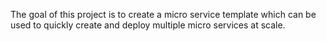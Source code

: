 The goal of this project is to create a micro service template which can be used to quickly create and deploy multiple 
micro services at scale.
